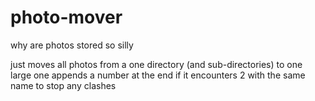 # photo-mover
why are photos stored so silly

just moves all photos from a one directory (and sub-directories) to one large one
appends a number at the end if it encounters 2 with the same name to stop any clashes
